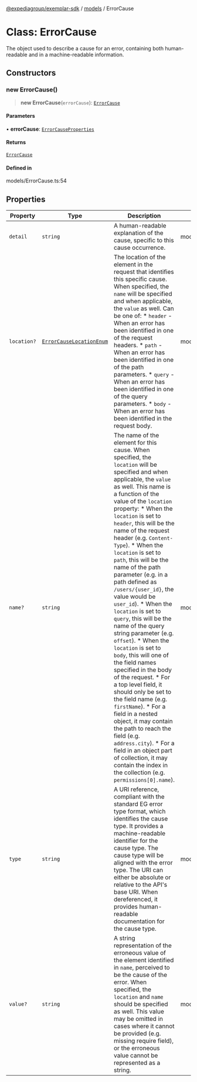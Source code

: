 [@expediagroup/exemplar-sdk](../../index.md) / [models](../index.md) / ErrorCause

# Class: ErrorCause

The object used to describe a cause for an error, containing both human-readable and in a machine-readable information.

## Constructors

### new ErrorCause()

> **new ErrorCause**(`errorCause`): [`ErrorCause`](ErrorCause.md)

#### Parameters

• **errorCause**: [`ErrorCauseProperties`](../interfaces/ErrorCauseProperties.md)

#### Returns

[`ErrorCause`](ErrorCause.md)

#### Defined in

models/ErrorCause.ts:54

## Properties

| Property | Type | Description | Defined in |
| ------ | ------ | ------ | ------ |
| `detail` | `string` | A human-readable explanation of the cause, specific to this cause occurrence. | models/ErrorCause.ts:37 |
| `location?` | [`ErrorCauseLocationEnum`](../type-aliases/ErrorCauseLocationEnum.md) | The location of the element in the request that identifies this specific cause. When specified, the `name` will be specified and when applicable, the `value` as well. Can be one of: * `header` - When an error has been identified in one of the request headers. * `path` - When an error has been identified in one of the path parameters. * `query` - When an error has been identified in one of the query parameters. * `body` - When an error has been identified in the request body. | models/ErrorCause.ts:42 |
| `name?` | `string` | The name of the element for this cause. When specified, the `location` will be specified and when applicable, the `value` as well. This name is a function of the value of the `location` property: * When the `location` is set to `header`, this will be the name of the request header (e.g. `Content-Type`). * When the `location` is set to `path`, this will be the name of the path parameter (e.g. in a path defined as `/users/{user_id}`, the value would be `user_id`). * When the `location` is set to `query`, this will be the name of the query string parameter (e.g. `offset`). * When the `location` is set to `body`, this will one of the field names specified in the body of the request. * For a top level field, it should only be set to the field name (e.g. `firstName`). * For a field in a nested object, it may contain the path to reach the field (e.g. `address.city`). * For a field in an object part of collection, it may contain the index in the collection (e.g. `permissions[0].name`). | models/ErrorCause.ts:47 |
| `type` | `string` | A URI reference, compliant with the standard EG error type format, which identifies the cause type. It provides a machine-readable identifier for the cause type. The cause type will be aligned with the error type. The URI can either be absolute or relative to the API\'s base URI. When dereferenced, it provides human-readable documentation for the cause type. | models/ErrorCause.ts:32 |
| `value?` | `string` | A string representation of the erroneous value of the element identified in `name`, perceived to be the cause of the error. When specified, the `location` and `name` should be specified as well. This value may be omitted in cases where it cannot be provided (e.g. missing require field), or the erroneous value cannot be represented as a string. | models/ErrorCause.ts:52 |
